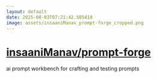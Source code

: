 ```yaml
---
layout: default
date: 2025-08-03T07:21:42.505418
image: assets/insaaniManav_prompt-forge_cropped.png
---
```


# [insaaniManav/prompt-forge](https://github.com/insaaniManav/prompt-forge)

ai prompt workbench for crafting and testing prompts
